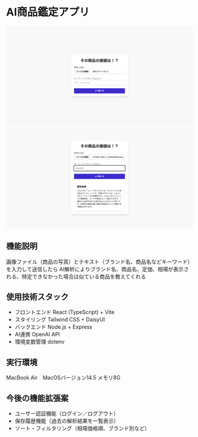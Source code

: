# AI商品鑑定アプリ

![サンプル画像](frontend/public/image01.png)
![サンプル画像](frontend/public/image02.png)


##  機能説明
画像ファイル（商品の写真）とテキスト（ブランド名、商品名などキーワード）を入力して送信したら
AI解析によりブランド名、商品名、定価、相場が表示される、特定できなかった場合は似ている商品を教えてくれる


##  使用技術スタック 
* フロントエンド React (TypeScript) + Vite
* スタイリング Tailwind CSS + DaisyUI
* バックエンド Node.js + Express
* AI連携 OpenAI API
* 環境変数管理 dotenv


##  実行環境
MacBook Air　MacOSバージョン14.5 メモリ8G

##  今後の機能拡張案
* ユーザー認証機能（ログイン／ログアウト）
* 保存履歴機能（過去の解析結果を一覧表示）
* ソート・フィルタリング（相場価格順、ブランド別など）


